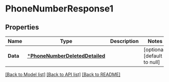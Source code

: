 # PhoneNumberResponse1

## Properties
Name | Type | Description | Notes
------------ | ------------- | ------------- | -------------
**Data** | [***PhoneNumberDeletedDetailed**](PhoneNumberDeletedDetailed.md) |  | [optional] [default to null]

[[Back to Model list]](../README.md#documentation-for-models) [[Back to API list]](../README.md#documentation-for-api-endpoints) [[Back to README]](../README.md)

